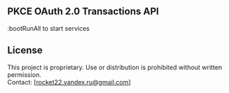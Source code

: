 ## PKCE OAuth 2.0 Transactions API

:bootRunAll to start services











































## License

This project is proprietary. Use or distribution is prohibited without written permission.  
Contact: [rocket22.yandex.ru@gmail.com]